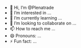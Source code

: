 - 👋 Hi, I’m @Plenatrade
- 👀 I’m interested in ...
- 🌱 I’m currently learning ...
- 💞️ I’m looking to collaborate on ...
- 📫 How to reach me ...
- 😄 Pronouns: ...
- ⚡ Fun fact: ...

<!---
Plenatrade/Plenatrade is a ✨ special ✨ repository because its `README.md` (this file) appears on your GitHub profile.
You can click the Preview link to take a look at your changes.
--->
